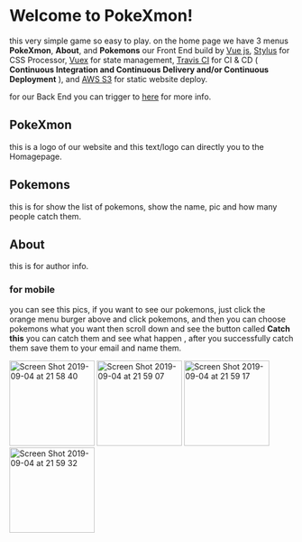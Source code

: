 # Welcome to PokeXmon!

this very simple game so easy to play. on the home page we have 3 menus **PokeXmon**,  **About**, and **Pokemons**
our Front End build by [Vue js](https://vuejs.org/), [Stylus](http://stylus-lang.com/) for CSS Processor, [Vuex](https://vuex.vuejs.org/) for state management, [Travis CI](https://travis-ci.org/) for CI & CD ( __Continuous Integration and Continuous Delivery and/or Continuous Deployment__ ), and [AWS S3](https://aws.amazon.com) for static website deploy.

for our Back End you can trigger to [here](https://github.com/harmnot/pokemon) for more info.

## PokeXmon

this is a logo of our website and this text/logo can directly you to the Homagepage.

## Pokemons

this is for show the list of pokemons, show the name, pic and how many people catch them.

## About

this is for author info.

### for mobile 

you can see this pics, if you want to see our pokemons, just click the orange menu burger above and click pokemons, and then you can choose pokemons what you want then scroll down and see the button called **Catch this** you can catch them and see what happen , after you successfully catch them save them to your email and name them.


<img width="151" alt="Screen Shot 2019-09-04 at 21 58 40" src="https://user-images.githubusercontent.com/54632215/64267125-06d5dd80-cf60-11e9-9852-44d114e3b06c.png">

<img width="151" alt="Screen Shot 2019-09-04 at 21 59 07" src="https://user-images.githubusercontent.com/54632215/64267164-16edbd00-cf60-11e9-8fbc-eca49a65d3a4.png">

<img width="151" alt="Screen Shot 2019-09-04 at 21 59 17" src="https://user-images.githubusercontent.com/54632215/64267167-181eea00-cf60-11e9-8239-debfec92f16d.png">

<img width="151" alt="Screen Shot 2019-09-04 at 21 59 32" src="https://user-images.githubusercontent.com/54632215/64267171-19e8ad80-cf60-11e9-88f6-7079510e8c47.png">
